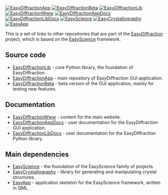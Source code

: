 [101]: https://img.shields.io/badge/App-blue?style=flat-square
[901]: https://github.com/easyscience/easyDiffractionApp
[102]: https://img.shields.io/badge/AppBeta-blue?style=flat-square
[902]: https://github.com/easyscience/EasyDiffractionBeta
[103]: https://img.shields.io/badge/Lib-blue?style=flat-square
[903]: https://github.com/easyscience/EasyDiffractionLib
[104]: https://img.shields.io/badge/Website-olive?style=flat-square
[904]: https://github.com/easyscience/EasyDiffractionWww
[105]: https://img.shields.io/badge/App_Docs-olive?style=flat-square
[905]: https://github.com/easyscience/EasyDiffractionAppDocs
[106]: https://img.shields.io/badge/Lib_Docs-olive?style=flat-square
[906]: https://github.com/easyscience/EasyDiffractionLibDocs
[107]: https://img.shields.io/badge/EasyScience-sienna?style=flat-square
[907]: https://github.com/easyscience/EasyScience
[108]: https://img.shields.io/badge/EasyCrystallography-sienna?style=flat-square
[908]: https://github.com/easyscience/easyCrystallography
[109]: https://img.shields.io/badge/EasyApp-sienna?style=flat-square
[909]: https://github.com/easyscience/easyApp

[![EasyDiffractionApp][101]][901] [![EasyDiffractionBeta][102]][902] [![EasyDiffractionLib][103]][903] [![EasyDiffractionWww][104]][904] [![EasyDiffractionAppDocs][105]][905] [![EasyDiffractionLibDocs][106]][906] [![EasyScience][107]][907] [![EasyCrystallography][108]][908] [![EasyApp][109]][909]

This is a set of links to other repositories that are part of the [EasyDiffraction](https://easydiffraction.org) project, which is based on the [EasyScience](https://easyscience.software) framework.

## Source code

* [EasyDiffractionLib](https://github.com/EasyScience/EasyDiffractionLib) - core Python library, the foundation of EasyDiffraction. 
* [EasyDiffractionApp](https://github.com/EasyScience/easyDiffractionApp) - main repository of EasyDiffraction GUI application.   
* [EasyDiffractionBeta](https://github.com/EasyScience/EasyDiffractionBeta) - beta version of the GUI application, mainly for testing new features.  

## Documentation

* [EasyDiffractionWww](https://github.com/EasyScience/EasyDiffractionWww) - content for the main website.
* [EasyDiffractionAppDocs](https://github.com/EasyScience/EasyDiffractionAppDocs) - user documentation for the EasyDiffraction GUI application.  
* [EasyDiffractionLibDocs](https://github.com/EasyScience/EasyDiffractionLibDocs) - user documentation for the EasyDiffraction Python library.  

## Main dependencies

* [EasyScience](https://github.com/EasyScience/EasyScience) - the foundation of the EasyScience family of projects.
* [EasyCrystallography](https://github.com/EasyScience/easyCrystallography) - library for generating and manipulating crystal structures.  
* [EasyApp](https://github.com/EasyScience/easyApp) - application skeleton for the EasyScience framework, written in QML.  

